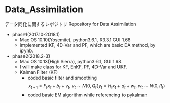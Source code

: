 # Data_Assimilation

データ同化に関するレポジトリ
Repository for Data Assimilation
- phase1(2017.10-2018.1)
    - Mac OS 10.10(Yosemite), python3.6.1, R3.3.1 GUI 1.68
    - implemented KF, 4D-Var and PF, which are basic DA method, by ipynb.
- phase2(2018.2-3)
    - Mac OS 10.13(High Sierra), python3.6.1, GUI 1.68
    - I will make class for KF, EnKF, PF, 4D-Var and UKF.
    - Kalman Filter (KF)
    	- coded basic filter and smoothing
    	$$
    	x_{t+1} = F_t x_t + b_t + v_t,\ v_t\sim N(0, Q_t)
    	y_t = H_t x_t + d_t + w_t,\ w_t\sim N(0, R_t)
    	$$
    	- coded basic EM algorithm while referencing to [pykalman](https://github.com/pykalman/pykalman)
